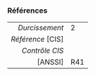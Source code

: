 ### Références

|                 |    |
|----------------:|:---|
|   *Durcissement*| 2 |
|*Référence* [CIS]|  |
|   *Contrôle CIS*|  |
|          [ANSSI]| R41 |

